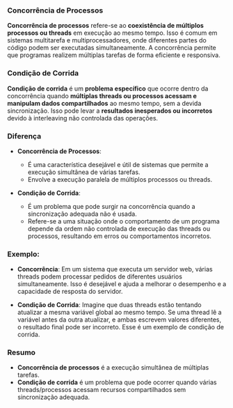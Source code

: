 ### Concorrência de Processos

**Concorrência de processos** refere-se ao **coexistência de múltiplos processos ou threads** em execução ao mesmo tempo. Isso é comum em sistemas multitarefa e multiprocessadores, onde diferentes partes do código podem ser executadas simultaneamente. A concorrência permite que programas realizem múltiplas tarefas de forma eficiente e responsiva.

### Condição de Corrida

**Condição de corrida** é um **problema específico** que ocorre dentro da concorrência quando **múltiplas threads ou processos acessam e manipulam dados compartilhados** ao mesmo tempo, sem a devida sincronização. Isso pode levar a **resultados inesperados ou incorretos** devido à interleaving não controlada das operações.

### Diferença

- **Concorrência de Processos**:
    
    - É uma característica desejável e útil de sistemas que permite a execução simultânea de várias tarefas.
    - Envolve a execução paralela de múltiplos processos ou threads.
- **Condição de Corrida**:
    
    - É um problema que pode surgir na concorrência quando a sincronização adequada não é usada.
    - Refere-se a uma situação onde o comportamento de um programa depende da ordem não controlada de execução das threads ou processos, resultando em erros ou comportamentos incorretos.

### Exemplo:

- **Concorrência**: Em um sistema que executa um servidor web, várias threads podem processar pedidos de diferentes usuários simultaneamente. Isso é desejável e ajuda a melhorar o desempenho e a capacidade de resposta do servidor.
    
- **Condição de Corrida**: Imagine que duas threads estão tentando atualizar a mesma variável global ao mesmo tempo. Se uma thread lê a variável antes da outra atualizar, e ambas escrevem valores diferentes, o resultado final pode ser incorreto. Esse é um exemplo de condição de corrida.

### Resumo

- **Concorrência de processos** é a execução simultânea de múltiplas tarefas.
- **Condição de corrida** é um problema que pode ocorrer quando várias threads/processos acessam recursos compartilhados sem sincronização adequada.